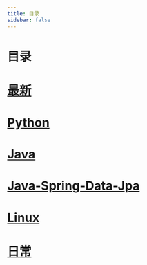 ```yaml
---
title: 目录
sidebar: false
---
```

# 目录
# [最新](last.md)
# [Python](python/)
# [Java](java/)
# [Java-Spring-Data-Jpa](java-spring-data-jpa/)
# [Linux](linux/)
# [日常](diary/)
